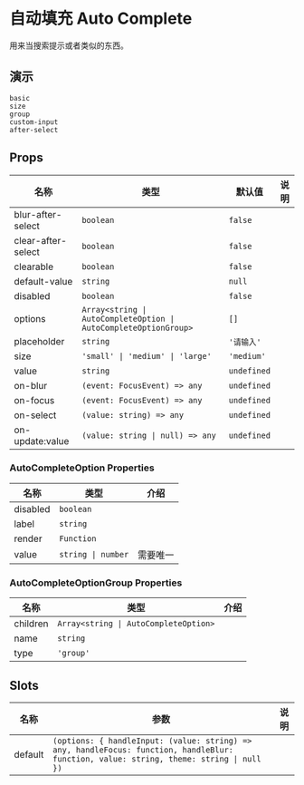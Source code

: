 # 自动填充 Auto Complete

用来当搜索提示或者类似的东西。

## 演示

```demo
basic
size
group
custom-input
after-select
```

## Props

| 名称 | 类型 | 默认值 | 说明 |
| --- | --- | --- | --- |
| blur-after-select | `boolean` | `false` |  |
| clear-after-select | `boolean` | `false` |  |
| clearable | `boolean` | `false` |  |
| default-value | `string` | `null` |  |
| disabled | `boolean` | `false` |  |
| options | `Array<string \| AutoCompleteOption \| AutoCompleteOptionGroup>` | `[]` |  |
| placeholder | `string` | `'请输入'` |  |
| size | `'small' \| 'medium' \| 'large'` | `'medium'` |  |
| value | `string` | `undefined` |  |
| on-blur | `(event: FocusEvent) => any` | `undefined` |  |
| on-focus | `(event: FocusEvent) => any` | `undefined` |  |
| on-select | `(value: string) => any` | `undefined` |  |
| on-update:value | `(value: string \| null) => any` | `undefined` |  |

### AutoCompleteOption Properties

| 名称     | 类型               | 介绍     |
| -------- | ------------------ | -------- |
| disabled | `boolean`          |          |
| label    | `string`           |          |
| render   | `Function`         |          |
| value    | `string \| number` | 需要唯一 |

### AutoCompleteOptionGroup Properties

| 名称     | 类型                                  | 介绍 |
| -------- | ------------------------------------- | ---- |
| children | `Array<string \| AutoCompleteOption>` |      |
| name     | `string`                              |      |
| type     | `'group'`                             |      |

## Slots

| 名称 | 参数 | 说明 |
| --- | --- | --- |
| default | `(options: { handleInput: (value: string) => any, handleFocus: function, handleBlur: function, value: string, theme: string \| null })` |  |
